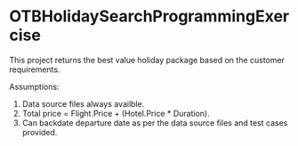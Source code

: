 # OTBHolidaySearchProgrammingExercise

This project returns the best value holiday package based on the customer requirements.

Assumptions:
1. Data source files always availble.
2. Total price = Flight.Price + (Hotel.Price * Duration).
3. Can backdate departure date as per the data source files and test cases provided.
